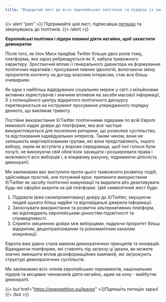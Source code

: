 ```yaml
---
title: "Відкритий лист до всіх європейських політиків та лідерів із закликом відмовитися від X/Twitter"
---
```


{{< alert "pen" >}}
Підтримайте цей лист, підписавши [петицію](https://openpetition.eu/leavex) та _звернувшись_ до політиків. 
{{< /alert >}}

**Європейські політики і лідери повинні діяти негайно, щоб захистити демократію**

Після того, як Ілон Маск придбав Twitter більше двох років тому, платформа, яка зараз ребрендується як X, набула тривожного характеру. Зростаючий вплив її генерального директора на формування політичних наративів і просування певних ідеологій, включаючи зміну пріоритетів контенту на догоду власним інтересам, стає все більш очевидним.

Як одна з найбільш відвідуваних соціальних мереж у світі з мільйонами активних користувачів і значним впливом на засоби масової інформації, X з потенційного центру відкритого політичного дискурсу перетворюється на інструмент просування упередженого порядку денного, що викликає тривогу.

Постійне використання X/Twitter політичними лідерами по всій Європі мимоволі надає довіри до платформи, яка все частіше використовується для посилення риторики, що розколює суспільство, та відстоювання індивідуальних інтересів. Таким чином, вони не залишають маргіналізованим групам, які вони представляють, іншого вибору, окрім як вступати у вороже середовище, щоб їхні голоси були почуті, не виконуючи свій обов'язок захищати і розширювати права і можливості всіх виборців і, в кінцевому рахунку, підриваючи цілісність демократії.

Ми закликаємо вас виступити проти цього тривожного розвитку подій, здійснивши простий, але потужний крок: припинити використання X/Twitter як засобу політичної комунікації та видалити або деактивувати будь-які офіційні акаунти на цій платформі. Цей символічний жест буде:

1. Підірвати (вже скомпрометовану) довіру до X/Twitter, змушуючи людей шукати більш надійні та відповідальні джерела інформації.
1. Заохочувати використання та розвиток альтернативних платформ, які відповідають європейським цінностям підзвітності та справедливості.
1. Сприяти зміцненню довіри між виборцями, надаючи пріоритет більш відкритим, децентралізованим та різноманітним каналам комунікації.

Європа вже давно стала маяком демократичних принципів та інновацій. Відкидаючи платформи, які ставлять під загрозу ці ідеали, ви можете значно зменшити вплив дезінформаційних кампаній, які загрожують структурі демократичних суспільств.

Ми закликаємо всіх членів європейських парламентів, національних лідерів та місцевих чиновників діяти негайно, адже на кону - майбутнє демократії.


{{< but href="https://openpetition.eu/leavex" >}}Підпишіть петицію зараз!{{< /but >}}
